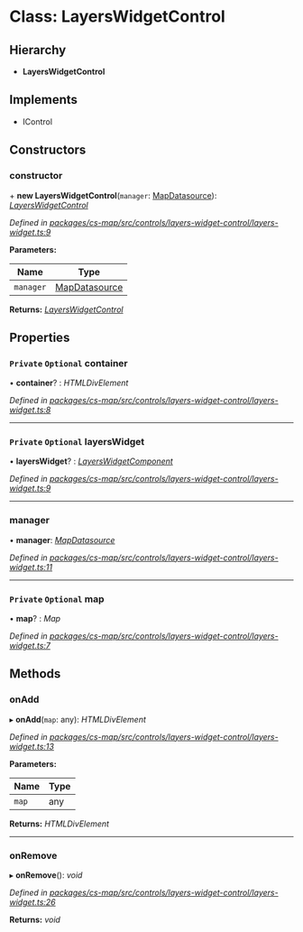 # Class: LayersWidgetControl

## Hierarchy

* **LayersWidgetControl**

## Implements

* IControl

## Constructors

###  constructor

\+ **new LayersWidgetControl**(`manager`: [MapDatasource](_cs_map_src_datasources_map_datasource_.mapdatasource.md)): *[LayersWidgetControl](_cs_map_src_controls_layers_widget_control_layers_widget_.layerswidgetcontrol.md)*

*Defined in [packages/cs-map/src/controls/layers-widget-control/layers-widget.ts:9](https://github.com/TNOCS/csnext/blob/34474da7/packages/cs-map/src/controls/layers-widget-control/layers-widget.ts#L9)*

**Parameters:**

Name | Type |
------ | ------ |
`manager` | [MapDatasource](_cs_map_src_datasources_map_datasource_.mapdatasource.md) |

**Returns:** *[LayersWidgetControl](_cs_map_src_controls_layers_widget_control_layers_widget_.layerswidgetcontrol.md)*

## Properties

### `Private` `Optional` container

• **container**? : *HTMLDivElement*

*Defined in [packages/cs-map/src/controls/layers-widget-control/layers-widget.ts:8](https://github.com/TNOCS/csnext/blob/34474da7/packages/cs-map/src/controls/layers-widget-control/layers-widget.ts#L8)*

___

### `Private` `Optional` layersWidget

• **layersWidget**? : *[LayersWidgetComponent](_cs_map_src_controls_layers_widget_control_layers_widget_component_.layerswidgetcomponent.md)*

*Defined in [packages/cs-map/src/controls/layers-widget-control/layers-widget.ts:9](https://github.com/TNOCS/csnext/blob/34474da7/packages/cs-map/src/controls/layers-widget-control/layers-widget.ts#L9)*

___

###  manager

• **manager**: *[MapDatasource](_cs_map_src_datasources_map_datasource_.mapdatasource.md)*

*Defined in [packages/cs-map/src/controls/layers-widget-control/layers-widget.ts:11](https://github.com/TNOCS/csnext/blob/34474da7/packages/cs-map/src/controls/layers-widget-control/layers-widget.ts#L11)*

___

### `Private` `Optional` map

• **map**? : *Map*

*Defined in [packages/cs-map/src/controls/layers-widget-control/layers-widget.ts:7](https://github.com/TNOCS/csnext/blob/34474da7/packages/cs-map/src/controls/layers-widget-control/layers-widget.ts#L7)*

## Methods

###  onAdd

▸ **onAdd**(`map`: any): *HTMLDivElement*

*Defined in [packages/cs-map/src/controls/layers-widget-control/layers-widget.ts:13](https://github.com/TNOCS/csnext/blob/34474da7/packages/cs-map/src/controls/layers-widget-control/layers-widget.ts#L13)*

**Parameters:**

Name | Type |
------ | ------ |
`map` | any |

**Returns:** *HTMLDivElement*

___

###  onRemove

▸ **onRemove**(): *void*

*Defined in [packages/cs-map/src/controls/layers-widget-control/layers-widget.ts:26](https://github.com/TNOCS/csnext/blob/34474da7/packages/cs-map/src/controls/layers-widget-control/layers-widget.ts#L26)*

**Returns:** *void*
